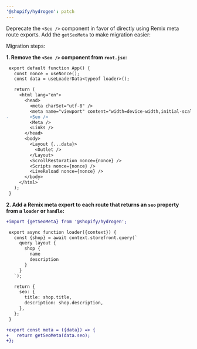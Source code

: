 ```yaml
---
'@shopify/hydrogen': patch
---
```


Deprecate the `<Seo />` component in favor of directly using Remix meta route exports. Add the `getSeoMeta` to make migration easier:

Migration steps:

**1. Remove the `<Seo />` component from `root.jsx`:**

```diff
 export default function App() {
   const nonce = useNonce();
   const data = useLoaderData<typeof loader>();

   return (
     <html lang="en">
       <head>
         <meta charSet="utf-8" />
         <meta name="viewport" content="width=device-width,initial-scale=1" />
-        <Seo />
         <Meta />
         <Links />
       </head>
       <body>
         <Layout {...data}>
           <Outlet />
         </Layout>
         <ScrollRestoration nonce={nonce} />
         <Scripts nonce={nonce} />
         <LiveReload nonce={nonce} />
       </body>
     </html>
   );
 }

```

**2. Add a Remix meta export to each route that returns an `seo` property from a `loader` or `handle`:**

```diff
+import {getSeoMeta} from '@shopify/hydrogen';

 export async function loader({context}) {
   const {shop} = await context.storefront.query(`
     query layout {
       shop {
         name
         description
       }
     }
   `);

   return {
     seo: {
       title: shop.title,
       description: shop.description,
     },
   };
 }

+export const meta = ({data}) => {
+   return getSeoMeta(data.seo);
+};
```
